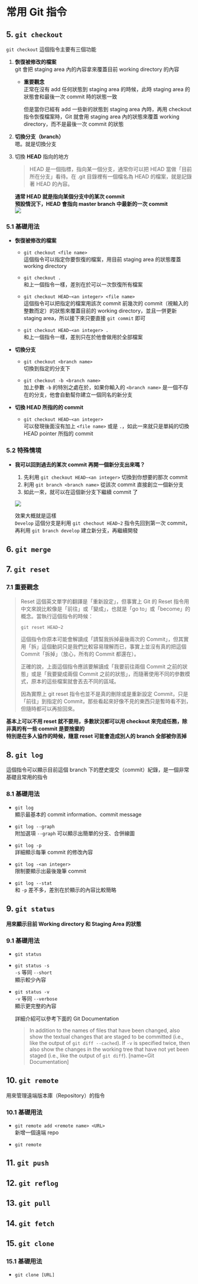 # 常用 Git 指令

## 5. `git checkout`  
`git checkout` 這個指令主要有三個功能  
1. __恢復被修改的檔案__  
    git 會把 staging area 內的內容拿來覆蓋目前 working directory 的內容  
    
    - __重要觀念__  
        正常在沒有 add 任何狀態到 staging area 的時候，此時 staging area 的狀態會和最後一次 commit 時的狀態一致  
        
        但是當你已經有 add 一些新的狀態到 staging area 內時，再用 checkout 指令恢復檔案時，Git 就會用 staging area 內的狀態來覆蓋 working directory，而不是最後一次 commit 的狀態  
    
2. __切換分支（branch）__  
    嗯。就是切換分支  
    
3. 切換 __HEAD__ 指向的地方
    > HEAD 是一個指標，指向某一個分支，通常你可以把 HEAD 當做「目前所在分支」看待。在 .git 目錄裡有一個檔名為 HEAD 的檔案，就是記錄著 HEAD 的內容。  

    __通常 HEAD 就是指向某個分支中的某次 commit__  
    __預設情況下，HEAD 會指向 master branch 中最新的一次 commit__  
    ![](https://i.imgur.com/NrOv6e4.png)


### 5.1 基礎用法
- __恢復被修改的檔案__  
    - `git checkout <file name>`  
        這個指令可以指定你要恢復的檔案，用目前 staging area 的狀態覆蓋 working directory  
    
    - `git checkout .`  
        和上一個指令一樣，差別在於可以一次恢復所有檔案  
    
    - `git checkout HEAD~<an integer> <file name>`  
        這個指令可以把指定的檔案用該次 commit 前幾次的 commit（視輸入的整數而定）的狀態來覆蓋目前的 working directory，並且一併更新 staging area，所以接下來只要直接 `git commit` 即可  

    - `git checkout HEAD~<an integer> .`  
        和上一個指令一樣，差別只在於他會做用於全部檔案  
        
- __切換分支__  
    - `git checkout <branch name>`  
        切換到指定的分支下  

    - `git checkout -b <branch name>`  
        加上參數 `-b` 的特別之處在於，如果你輸入的 `<branch name>` 是一個不存在的分支，他會自動幫你建立一個同名的新分支  
        
- __切換 HEAD 所指的的 commit__  
    - `git checkout HEAD~<an integer>`  
        可以發現後面沒有加上 `<file name>` 或是 `.`，如此一來就只是單純的切換 HEAD pointer 所指的 commit  

### 5.2 特殊情境
- __我可以回到過去的某次 commit 再開一個新分支出來嗎？__
    1. 先利用 `git checkout HEAD~<an integer>` 切換到你想要的那次 commit
    2. 利用 `git branch <branch name>` 從該次 commit 直接創立一個新分支
    3. 如此一來，就可以在這個新分支下繼續 commit 了

    ![](https://i.imgur.com/LJ1yd0R.png)
    
    效果大概就是這樣  
    `Develop` 這個分支是利用 `git chechout HEAD~2` 指令先回到第一次 commit，再利用 `git branch develop` 建立新分支，再繼續開發


## 6. `git merge`  

## 7. `git reset`  

### 7.1 重要觀念
> Reset 這個英文單字的翻譯是「重新設定」，但事實上 Git 的 Reset 指令用中文來說比較像是「前往」或「變成」，也就是「go to」或「become」的概念。當執行這個指令的時候：  
> 
> `git reset HEAD~2`  
> 
> 這個指令你原本可能會解讀成「請幫我拆掉最後兩次的 Commit」，但其實用「拆」這個動詞只是我們比較容易理解而已，事實上並沒有真的把這個 Commit「拆掉」（放心，所有的 Commit 都還在）。  
> 
> 正確的說，上面這個指令應該要解讀成「我要前往兩個 Commit 之前的狀態」或是「我要變成兩個 Commit 之前的狀態」，而隨著使用不同的參數模式，原本的這些檔案就會丟去不同的區域。  
>
> 因為實際上 git reset 指令也並不是真的刪除或是重新設定 Commit，只是「前往」到指定的 Commit，那些看起來好像不見的東西只是暫時看不到，但隨時都可以再撿回來。    

__基本上可以不用 reset 就不要用，多數狀況都可以用 checkout 來完成任務，除非真的有一些 commit 是要捨棄的__  
__特別是在多人協作的時候，隨意 reset 可能會造成別人的 branch 全部被你丟掉__  

## 8. `git log`  
這個指令可以顯示目前這個 branch 下的歷史提交（commit）紀錄，是一個非常基礎且常用的指令  

### 8.1 基礎用法
- `git log`  
    顯示最基本的 commit information、commit message  
 
- `git log --graph`  
    附加選項 `--graph` 可以顯示出簡單的分支、合併線圖  

- `git log -p`  
    詳細顯示每筆 commit 的修改內容  
    
- `git log -<an integer>`  
    限制要顯示出最後幾筆 commit  
    
- `git log --stat`  
    和 `-p` 差不多，差別在於顯示的內容比較簡略


## 9. `git status`  
__用來顯示目前 Working directory 和 Staging Area 的狀態__

### 9.1 基礎用法
- `git status`  

- `git status -s`  
    `-s` 等同 `--short`  
    顯示較少內容  

- `git status -v`  
    `-v` 等同 `--verbose`  
    顯示更完整的內容  
    
    詳細介紹可以參考下面的 Git Documentation  
    >In addition to the names of files that have been changed, also show the textual changes that are staged to be committed (i.e., like the output of `git diff --cached`). If `-v` is specified twice, then also show the changes in the working tree that have not yet been staged (i.e., like the output of `git diff`).
    >[name=Git Documentation]


## 10. `git remote`  
用來管理遠端版本庫（Repository）的指令

### 10.1 基礎用法
- `git remote add <remote name> <URL>`  
新增一個遠端 repo

- `git remote`

## 11. `git push`  

## 12. `git reflog`

## 13. `git pull`

## 14. `git fetch`

## 15. `git clone`
### 15.1 基礎用法
- `git clone [URL]`